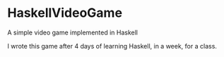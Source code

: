 # HaskellVideoGame
A simple video game implemented in Haskell

I wrote this game after 4 days of learning Haskell, in a week, for a class.
